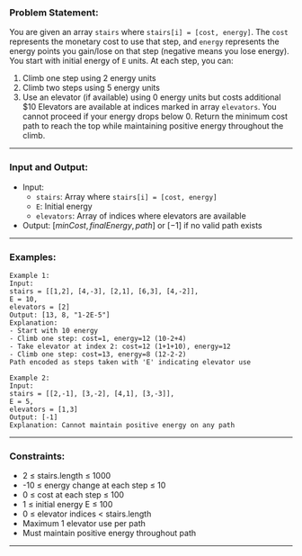 ### Problem Statement:

You are given an array `stairs` where `stairs[i] = [cost, energy]`. The `cost` represents the monetary cost to use that step, and `energy` represents the energy points you gain/lose on that step (negative means you lose energy). You start with initial energy of `E` units. At each step, you can:
1. Climb one step using 2 energy units
2. Climb two steps using 5 energy units
3. Use an elevator (if available) using 0 energy units but costs additional $10
Elevators are available at indices marked in array `elevators`. You cannot proceed if your energy drops below 0.
Return the minimum cost path to reach the top while maintaining positive energy throughout the climb.

---
### Input and Output:
- Input: 
  - `stairs`: Array where `stairs[i] = [cost, energy]`
  - `E`: Initial energy
  - `elevators`: Array of indices where elevators are available
- Output: $[minCost, finalEnergy, path]$ or $[-1]$ if no valid path exists

---
### Examples:
```
Example 1:
Input: 
stairs = [[1,2], [4,-3], [2,1], [6,3], [4,-2]], 
E = 10,
elevators = [2]
Output: [13, 8, "1-2E-5"]
Explanation: 
- Start with 10 energy
- Climb one step: cost=1, energy=12 (10-2+4)
- Take elevator at index 2: cost=12 (1+1+10), energy=12
- Climb one step: cost=13, energy=8 (12-2-2)
Path encoded as steps taken with 'E' indicating elevator use

Example 2:
Input:
stairs = [[2,-1], [3,-2], [4,1], [3,-3]],
E = 5,
elevators = [1,3]
Output: [-1]
Explanation: Cannot maintain positive energy on any path
```

---
### Constraints:
- 2 ≤ stairs.length ≤ 1000
- -10 ≤ energy change at each step ≤ 10
- 0 ≤ cost at each step ≤ 100
- 1 ≤ initial energy E ≤ 100
- 0 ≤ elevator indices < stairs.length
- Maximum 1 elevator use per path
- Must maintain positive energy throughout path
---
